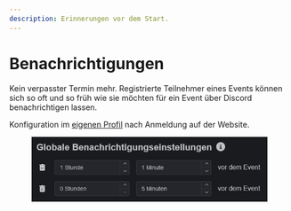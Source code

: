 ```yaml
---
description: Erinnerungen vor dem Start.
---
```


# Benachrichtigungen

Kein verpasster Termin mehr. Registrierte Teilnehmer eines Events können sich so oft und so früh wie sie möchten für ein Event über Discord benachrichtigen lassen.

Konfiguration im [eigenen Profil](https://slotbot.de/profile/me) nach Anmeldung auf der Website.

<figure><img src="../../.gitbook/assets/Slotbot-DE-Notifications.png" alt="Konfigurationsmaske der globalen Benachrichtigungseinstellungen im eigenen Profil"><figcaption></figcaption></figure>
